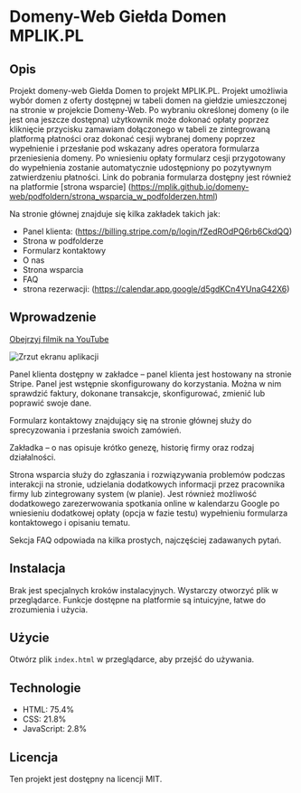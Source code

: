 # Domeny-Web Giełda Domen MPLIK.PL

## Opis
Projekt domeny-web Giełda Domen to projekt MPLIK.PL. Projekt umożliwia wybór domen z oferty dostępnej w tabeli domen na giełdzie umieszczonej na stronie w projekcie Domeny-Web. Po wybraniu określonej domeny (o ile jest ona jeszcze dostępna) użytkownik może dokonać opłaty poprzez kliknięcie przycisku zamawiam dołączonego w tabeli ze zintegrowaną platformą płatności oraz dokonać cesji wybranej domeny poprzez wypełnienie i przesłanie pod wskazany adres operatora formularza przeniesienia domeny. Po wniesieniu opłaty formularz cesji przygotowany do wypełnienia zostanie automatycznie udostępniony po pozytywnym zatwierdzeniu płatności. Link do pobrania formularza dostępny jest również na platformie [strona wsparcie]
(https://mplik.github.io/domeny-web/podfoldern/strona_wsparcia_w_podfolderzen.html)

Na stronie głównej znajduje się kilka zakładek takich jak:
- Panel klienta: (https://billing.stripe.com/p/login/fZedROdPQ6rb6CkdQQ)
- Strona w podfolderze
- Formularz kontaktowy
- O nas
- Strona wsparcia
- FAQ
- strona rezerwacji: (https://calendar.app.google/d5gdKCn4YUnaG42X6)

## Wprowadzenie
[Obejrzyj filmik na YouTube][watchYouTubeShort]

![Zrzut ekranu aplikacji][zobacz zrzut ekranu]

Panel klienta dostępny w zakładce – panel klienta jest hostowany na stronie Stripe. Panel jest wstępnie skonfigurowany do korzystania. Można w nim sprawdzić faktury, dokonane transakcje, skonfigurować, zmienić lub poprawić swoje dane.

Formularz kontaktowy znajdujący się na stronie głównej służy do sprecyzowania i przesłania swoich zamówień.

Zakładka – o nas opisuje krótko genezę, historię firmy oraz rodzaj działalności.

Strona wsparcia służy do zgłaszania i rozwiązywania problemów podczas interakcji na stronie, udzielania dodatkowych informacji przez pracownika firmy lub zintegrowany system (w planie). Jest również możliwość dodatkowego zarezerwowania spotkania online w kalendarzu Google po wniesieniu dodatkowej opłaty (opcja w fazie testu) wypełnieniu formularza kontaktowego i opisaniu tematu.

Sekcja FAQ odpowiada na kilka prostych, najczęściej zadawanych pytań.

## Instalacja
Brak jest specjalnych kroków instalacyjnych. Wystarczy otworzyć plik w przeglądarce. Funkcje dostępne na platformie są intuicyjne, łatwe do zrozumienia i użycia.

## Użycie
Otwórz plik `index.html` w przeglądarce, aby przejść do używania.

## Technologie
- HTML: 75.4%
- CSS: 21.8%
- JavaScript: 2.8%

## Licencja
Ten projekt jest dostępny na licencji MIT.

[watchYouTubeShort]: https://youtube.com/shorts/lLUIFieyUPs?si=g5q1jRpHASltx2Q5
[zobacz zrzut ekranu]:
https://github.com/mplik/domeny-web/blob/main/zasoby/zrzut_ekranu-gie%C5%82da_domen_plik.readme.md.png?raw=true

